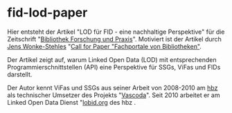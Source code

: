 fid-lod-paper
=============

Hier entsteht der Artikel "LOD für FID - eine nachhaltige Perspektive" für die Zeitschrift "[Bibliothek Forschung und Praxis](http://ld.zdb-services.de/resource/2027357-5)". Motiviert ist der Artikel durch [Jens Wonke-Stehles](mailto:jens.wonke-stehle@sub.uni-hamburg.de) "[Call for Paper "Fachportale von Bibliotheken"](http://blogs.sub.uni-hamburg.de/webis/2013/03/25/cfp-fachportale-von-bibliotheken-bibliothek-forschung-und-praxis/).


Der Artikel zeigt auf, warum Linked Open Data (LOD) mit entsprechenden Programmierschnittstellen (API)  eine Perspektive für SSGs, ViFas und FIDs darstellt. 

Der Autor kennt ViFas und SSGs aus seiner Arbeit von 2008-2010 am [hbz](http://www.hbz-nrw.de/) als technischer Umsetzer des Projekts "[Vascoda](http://de.wikipedia.org/wiki/Vascoda)". Seit 2010 arbeitet er am Linked Open Data Dienst "[lobid.org](http://lobid.org) des hbz .
